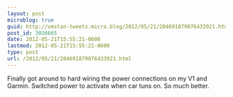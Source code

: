 ```yaml
---
layout: post
microblog: true
guid: http://vmstan-tweets.micro.blog/2012/05/21/204691879076433921.html
post_id: 3036665
date: 2012-05-21T15:55:21-0600
lastmod: 2012-05-21T15:55:21-0600
type: post
url: /2012/05/21/204691879076433921.html
---
```

Finally got around to hard wiring the power connections on my V1 and Garmin. Switched power to activate when car tuns on. So much better.
